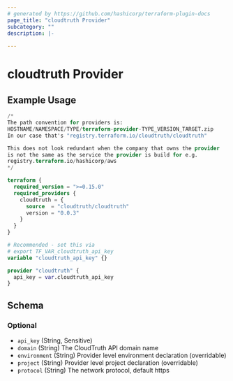```yaml
---
# generated by https://github.com/hashicorp/terraform-plugin-docs
page_title: "cloudtruth Provider"
subcategory: ""
description: |-
  
---
```


# cloudtruth Provider



## Example Usage

```terraform
/*
The path convention for providers is:
HOSTNAME/NAMESPACE/TYPE/terraform-provider-TYPE_VERSION_TARGET.zip
In our case that's "registry.terraform.io/cloudtruth/cloudtruth"

This does not look redundant when the company that owns the provider
is not the same as the service the provider is build for e.g.
registry.terraform.io/hashicorp/aws
*/

terraform {
  required_version = ">=0.15.0"
  required_providers {
    cloudtruth = {
      source  = "cloudtruth/cloudtruth"
      version = "0.0.3"
    }
  }
}

# Recommended - set this via
# export TF_VAR_cloudtruth_api_key
variable "cloudtruth_api_key" {}

provider "cloudtruth" {
  api_key = var.cloudtruth_api_key
}
```

<!-- schema generated by tfplugindocs -->
## Schema

### Optional

- `api_key` (String, Sensitive)
- `domain` (String) The CloudTruth API domain name
- `environment` (String) Provider level environment declaration (overridable)
- `project` (String) Provider level project declaration (overridable)
- `protocol` (String) The network protocol, default https
